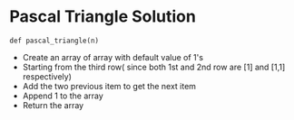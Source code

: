 # Pascal Triangle Solution

`def pascal_triangle(n)`

- Create an array of array with default value of 1's
- Starting from the third row( since both 1st and 2nd row are [1] and [1,1] respectively)
- Add the two previous item to get the next item
- Append 1 to the array
- Return the array
